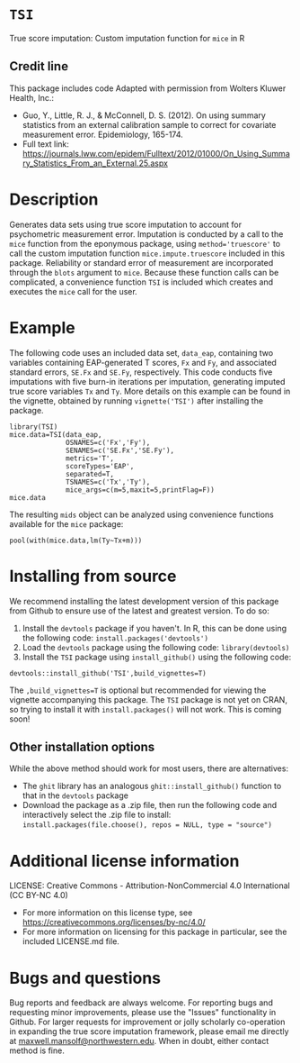 # `TSI`
True score imputation: Custom imputation function for `mice` in R

## Credit line
This package includes code Adapted with permission from Wolters Kluwer Health, Inc.:
* Guo, Y., Little, R. J., & McConnell, D. S. (2012). On using summary statistics from an external calibration sample to correct for covariate measurement error. Epidemiology, 165-174.
* Full text link: https://journals.lww.com/epidem/Fulltext/2012/01000/On_Using_Summary_Statistics_From_an_External.25.aspx

# Description
Generates data sets using true score imputation to account for psychometric measurement error. Imputation is conducted by a call to the `mice` function from the eponymous package, using `method='truescore'` to call the custom imputation function `mice.impute.truescore` included in this package. Reliability or standard error of measurement are incorporated through the `blots` argument to `mice`. Because these function calls can be complicated, a convenience function `TSI` is included which creates and executes the `mice` call for the user.

# Example
The following code uses an included data set, `data_eap`, containing two variables containing EAP-generated T scores, `Fx` and `Fy`, and associated standard errors, `SE.Fx` and `SE.Fy`, respectively. This code conducts five imputations with five burn-in iterations per imputation, generating imputed true score variables `Tx` and `Ty`. More details on this example can be found in the vignette, obtained by running `vignette('TSI')` after installing the package.
```
library(TSI)
mice.data=TSI(data_eap,
              OSNAMES=c('Fx','Fy'),
              SENAMES=c('SE.Fx','SE.Fy'),
              metrics='T',
              scoreTypes='EAP',
              separated=T,
              TSNAMES=c('Tx','Ty'),
              mice_args=c(m=5,maxit=5,printFlag=F))
mice.data
```

The resulting `mids` object can be analyzed using convenience functions available for the `mice` package:

```
pool(with(mice.data,lm(Ty~Tx+m)))
```

# Installing from source
We recommend installing the latest development version of this package from Github to ensure use of the latest and greatest version. To do so:
1. Install the `devtools` package if you haven't. In R, this can be done using the following code:
`install.packages('devtools')`
2. Load the `devtools` package using the following code:
`library(devtools)`
3. Install the `TSI` package using `install_github()` using the following code:
```
devtools::install_github('TSI',build_vignettes=T)
```
The `,build_vignettes=T` is optional but recommended for viewing the vignette accompanying this package.
The `TSI` package is not yet on CRAN, so trying to install it with `install.packages()` will not work. This is coming soon!

## Other installation options
While the above method should work for most users, there are alternatives:
* The `ghit` library has an analogous `ghit::install_github()` function to that in the `devtools` package
* Download the package as a .zip file, then run the following code and interactively select the .zip file to install:
`install.packages(file.choose(), repos = NULL, type = "source")`

# Additional license information
LICENSE: Creative Commons - Attribution-NonCommercial 4.0 International (CC BY-NC 4.0)
* For more information on this license type, see https://creativecommons.org/licenses/by-nc/4.0/
* For more information on licensing for this package in particular, see the included LICENSE.md file.

# Bugs and questions
Bug reports and feedback are always welcome. For reporting bugs and requesting minor improvements, please use the "Issues" functionality in Github. For larger requests for improvement or jolly scholarly co-operation in expanding the true score imputation framework, please email me directly at maxwell.mansolf@northwestern.edu. When in doubt, either contact method is fine.

